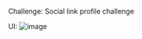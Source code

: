 Challenge: Social link profile challenge

UI:
![image](https://github.com/ayushsha1254/Social-Link-profile-challenge/assets/32835977/8b97758a-b947-404f-8e47-841bc3049104)
